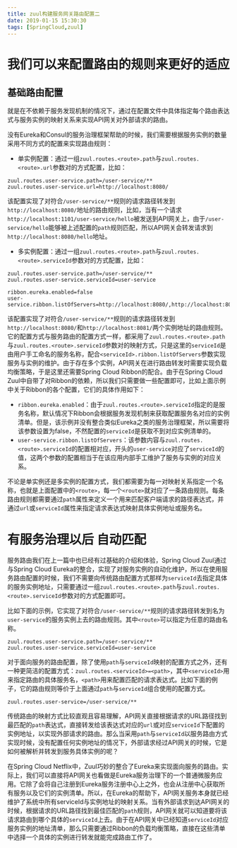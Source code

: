 ```yaml
---
title: zuul构建服务网关路由配置二
date: 2019-01-15 15:30:30
tags: [SpringCloud,zuul]
---
```


# 我们可以来配置路由的规则来更好的适应



## 基础路由配置

<!--more-->

就是在不依赖于服务发现机制的情况下，通过在配置文件中具体指定每个路由表达式与服务实例的映射关系来实现API网关对外部请求的路由。

没有Eureka和Consul的服务治理框架帮助的时候，我们需要根据服务实例的数量采用不同方式的配置来实现路由规则：

- 单实例配置：通过一组`zuul.routes.<route>.path`与`zuul.routes.<route>.url`参数对的方式配置，比如：

```
zuul.routes.user-service.path=/user-service/**
zuul.routes.user-service.url=http://localhost:8080/
```

该配置实现了对符合`/user-service/**`规则的请求路径转发到`http://localhost:8080/`地址的路由规则，比如，当有一个请求`http://localhost:1101/user-service/hello`被发送到API网关上，由于`/user-service/hello`能够被上述配置的`path`规则匹配，所以API网关会转发请求到`http://localhost:8080/hello`地址。

- 多实例配置：通过一组`zuul.routes.<route>.path`与`zuul.routes.<route>.serviceId`参数对的方式配置，比如：

```
zuul.routes.user-service.path=/user-service/**
zuul.routes.user-service.serviceId=user-service

ribbon.eureka.enabled=false
user-service.ribbon.listOfServers=http://localhost:8080/,http://localhost:8081/
```

该配置实现了对符合`/user-service/**`规则的请求路径转发到`http://localhost:8080/`和`http://localhost:8081/`两个实例地址的路由规则。它的配置方式与服务路由的配置方式一样，都采用了`zuul.routes.<route>.path`与`zuul.routes.<route>.serviceId`参数对的映射方式，只是这里的`serviceId`是由用户手工命名的服务名称，配合`<serviceId>.ribbon.listOfServers`参数实现服务与实例的维护。由于存在多个实例，API网关在进行路由转发时需要实现负载均衡策略，于是这里还需要Spring Cloud Ribbon的配合。由于在Spring Cloud Zuul中自带了对Ribbon的依赖，所以我们只需要做一些配置即可，比如上面示例中关于Ribbon的各个配置，它们的具体作用如下：

- `ribbon.eureka.enabled`：由于`zuul.routes.<route>.serviceId`指定的是服务名称，默认情况下Ribbon会根据服务发现机制来获取配置服务名对应的实例清单。但是，该示例并没有整合类似Eureka之类的服务治理框架，所以需要将该参数设置为false，不然配置的`serviceId`是获取不到对应实例清单的。
- `user-service.ribbon.listOfServers`：该参数内容与`zuul.routes.<route>.serviceId`的配置相对应，开头的`user-service`对应了`serviceId`的值，这两个参数的配置相当于在该应用内部手工维护了服务与实例的对应关系。

不论是单实例还是多实例的配置方式，我们都需要为每一对映射关系指定一个名称，也就是上面配置中的`<route>`，每一个`<route>`就对应了一条路由规则。每条路由规则都需要通过`path`属性来定义一个用来匹配客户端请求的路径表达式，并通过`url`或`serviceId`属性来指定请求表达式映射具体实例地址或服务名。



# 有服务治理以后 自动匹配

服务路由我们在上一篇中也已经有过基础的介绍和体验，Spring Cloud Zuul通过与Spring Cloud Eureka的整合，实现了对服务实例的自动化维护，所以在使用服务路由配置的时候，我们不需要向传统路由配置方式那样为`serviceId`去指定具体的服务实例地址，只需要通过一组`zuul.routes.<route>.path`与`zuul.routes.<route>.serviceId`参数对的方式配置即可。

比如下面的示例，它实现了对符合`/user-service/**`规则的请求路径转发到名为`user-service`的服务实例上去的路由规则。其中`<route>`可以指定为任意的路由名称。

```
zuul.routes.user-service.path=/user-service/**
zuul.routes.user-service.serviceId=user-service
```

对于面向服务的路由配置，除了使用`path`与`serviceId`映射的配置方式之外，还有一种更简洁的配置方式：`zuul.routes.<serviceId>=<path>`，其中`<serviceId>`用来指定路由的具体服务名，`<path>`用来配置匹配的请求表达式。比如下面的例子，它的路由规则等价于上面通过`path`与`serviceId`组合使用的配置方式。

```
zuul.routes.user-service=/user-service/**
```

传统路由的映射方式比较直观且容易理解，API网关直接根据请求的URL路径找到最匹配的`path`表达式，直接转发给该表达式对应的`url`或对应`serviceId`下配置的实例地址，以实现外部请求的路由。那么当采用`path`与`serviceId`以服务路由方式实现时候，没有配置任何实例地址的情况下，外部请求经过API网关的时候，它是如何被解析并转发到服务具体实例的呢？

在Spring Cloud Netflix中，Zuul巧妙的整合了Eureka来实现面向服务的路由。实际上，我们可以直接将API网关也看做是Eureka服务治理下的一个普通微服务应用。它除了会将自己注册到Eureka服务注册中心上之外，也会从注册中心获取所有服务以及它们的实例清单。所以，在Eureka的帮助下，API网关服务本身就已经维护了系统中所有serviceId与实例地址的映射关系。当有外部请求到达API网关的时候，根据请求的URL路径找到最佳匹配的`path`规则，API网关就可以知道要将该请求路由到哪个具体的`serviceId`上去。由于在API网关中已经知道`serviceId`对应服务实例的地址清单，那么只需要通过Ribbon的负载均衡策略，直接在这些清单中选择一个具体的实例进行转发就能完成路由工作了。